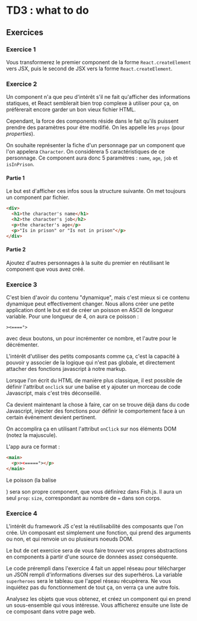 # TD3 : what to do
## Exercices

### Exercice 1

Vous transformerez le premier component de la forme `React.createElement` vers JSX, puis le second de JSX vers la forme `React.createElement`.

### Exercice 2
Un component n'a que peu d'intérêt s'il ne fait qu'afficher des informations statiques, et React semblerait bien trop complexe à utiliser pour ça, on préfèrerait encore garder un bon vieux fichier HTML.

Cependant, la force des components réside dans le fait qu'ils puissent prendre des paramètres pour être modifié. On les appelle les `props` (pour *properties*). 

On souhaite représenter la fiche d'un personnage par un component que l'on appelera `Character`. On considèrera 5 caractéristiques de ce personnage. Ce component aura donc 5 paramètres : `name`, `age`, `job` et `isInPrison`.

#### Partie 1
Le but est d'afficher ces infos sous la structure suivante. On met toujours un component par fichier.

```html
<div>
  <h1>the character's name</h1>
  <h2>the character's job</h2>
  <p>the character's age</p>
  <p>"Is in prison" or "Is not in prison"</p>
</div>
```

#### Partie 2

Ajoutez d'autres personnages à la suite du premier en réutilisant le component que vous avez créé.

### Exercice 3

C'est bien d'avoir du contenu "dynamique", mais c'est mieux si ce contenu dynamique peut effectivement changer. Nous allons créer une petite application dont le but est de créer un poisson en ASCII de longueur variable. Pour une longueur de 4, on aura ce poisson :
```
><====°>
```
avec deux boutons, un pour incrémenter ce nombre, et l'autre pour le décrémenter.

L'intérêt d'utiliser des petits composants comme ça, c'est la capacité à pouvoir y associer de la logique qui n'est pas globale, et directement attacher des fonctions javascript à notre markup.

Lorsque l'on écrit du HTML de manière plus classique, il est possible de définir l'attribut `onclick` sur une balise et y ajouter un morceau de code Javascript, mais c'est très déconseillé.

Ca devient maintenant la chose à faire, car on se trouve déjà dans du code Javascript, injecter des fonctions pour définir le comportement face à un certain événement devient pertinent.

On accomplira ça en utilisant l'attribut `onClick` sur nos éléments DOM (notez la majuscule).

L'app aura ce format : 
```html
<main>
  <p>><=====°></p>
</main>
```

Le poisson (la balise <p>) sera son propre component, que vous définirez dans Fish.js. Il aura un seul `prop`: `size`, correspondant au nombre de `=` dans son corps.

### Exercice 4

L'intérêt du framework JS c'est la réutilisabilité des composants que l'on crée. Un composant est simplement une fonction, qui prend des arguments ou non, et qui renvoie un ou plusieurs noeuds DOM.

Le but de cet exercice sera de vous faire trouver vos propres abstractions en components à partir d'une source de données assez conséquente.

Le code prérempli dans l'exercice 4 fait un appel réseau pour télécharger un JSON rempli d'informations diverses sur des superhéros. La variable `superheroes` sera le tableau que l'appel réseau récupèrera. Ne vous inquiétez pas du fonctionnement de tout ça, on verra ça une autre fois.

Analysez les objets que vous obtenez, et créez un component qui en prend un sous-ensemble qui vous intéresse. Vous afficherez ensuite une liste de ce composant dans votre page web.